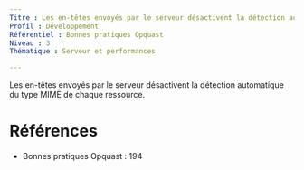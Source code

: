 ```yaml
---
Titre : Les en-têtes envoyés par le serveur désactivent la détection automatique du type MIME de chaque ressource.
Profil : Développement
Référentiel : Bonnes pratiques Opquast
Niveau : 3
Thématique : Serveur et performances

---
```

Les en-têtes envoyés par le serveur désactivent la détection automatique du type MIME de chaque ressource.

# Références

*   Bonnes pratiques Opquast : 194